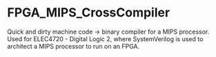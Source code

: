 # FPGA_MIPS_CrossCompiler
Quick and dirty machine code -> binary compiler for a MIPS processor.
Used for ELEC4720 - Digital Logic 2, where SystemVerilog is used to architect a MIPS processor to run on an FPGA. 
